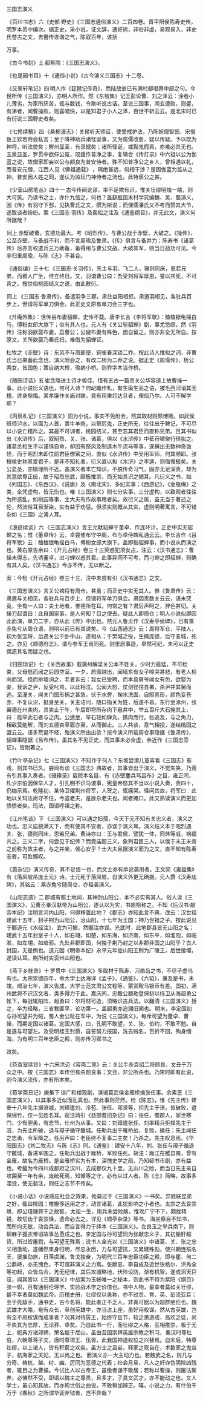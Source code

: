 三国志演义

  

  

 《百川书志》六《史部·野史》《三国志通俗演义》二百四卷。晋平阳侯陈寿史传，明罗本贯中编次。据正史，采小说，证文辞，通好尚，非俗非虚，易观易入，非史氏苍古之文，去瞽传诙谐之气，陈叙百年，该括

万事。

 《古今书刻》上 都察院：《三国志演义》。

 《也是园书目》十《通俗小说》《古今演义三国志》十二卷。

 《交翠轩笔记》四 明人作《琵琶记传奇》，而陆放翁已有满村都唱蔡中郎之句。今世所传《三国演义》，亦明人所作。然《东坡集》记王彭论曹、刘之泽云：涂巷小儿薄劣，为家所厌苦，辄与数钱，令聚听说古话。至说三国事，闻玄德败，则蹙，有涕者，闻曹操败，则喜唱快，以是知君子小人之泽，百世不斩云云。是北宋时已有衍说三国野史者矣。

 《七修续稿》四 《桑榆漫志》：关侯听天师召，使受戒护法，乃陈妖僧智觊，宋佞臣王钦若附会私言；至于降神助兵诸怪诞事，又为腐儒收册，疑以传疑。予以既为神将，听法使矣；解州显圣，有录据矣；诸所怪诞，或黠鬼假焉，亦难必其无也。玉泉显圣，罗贯中欲伸公冤，既援作普净之事，复辏合《传灯录》中六祖以公为伽蓝之说，故僧家即妄以公与颜良为普安侍者。殊不知普净公之乡人，曾相遇以礼，而普安元僧，江西人 见《佛祖通载》 ，隔绝甚远，何相干涉？是因伽蓝为监从之神，普安因人姓之同，遂认为监坛门神侍者之流也。此特亵公之甚。

 《少室山房笔丛》四十一 古今传闻讹谬，率不足欺有识，惟关壮缪明烛一端，则大可笑。乃读书之士，亦什九信之，何也？盖繇胜国末村学究编魏、吴、蜀演义，因《传》有羽守下邳，见执曹氏之文，撰为斯说；而俚儒潘氏又不考而赞其大节，遂致谈者纷纷。案《三国志·羽传》及裴松之注及《通鉴纲目》，并无此文，演义何所据哉？

 同上 赤壁破曹，玄德功最大。考《昭烈传》，与曹公战于赤壁，大破之。《操传》，公至赤壁，与备战不利，而不言周瑜及鲁肃。《传》俱言与备并力；陈寿书《诸葛传》后亦言权遣兵三万助备，备得用与曹公交战，大破其军，则当日战功可见。今率归重周瑜，与陈《志》不甚合。

 《通俗编》三十七 《三国志·关羽传》，先主与羽、飞二人，寝则同床，恩若兄弟，而稠人广坐，侍立终日。又，羽谓曹公曰：吾受刘将军厚恩，誓以共死，不可背之。按世俗桃园结义之说，由此敷衍。

 同上 《三国志·鲁肃传》，备遣羽争三郡，肃住益阳相拒。肃邀羽相见，各驻兵百步上，但请将军单刀俱会。此正史文原有单刀会三字也。

《升庵外集》：世传吕布妻貂蝉，史传不载。唐李长吉《李将军歌》：榼榼银龟摇白马，傅粉女郎大旗下；似有其人也。元人有《关公斩貂蝉》剧，事尤悠缪。然《羽传》注称羽欲娶布妻，启曹公；公疑布妻有殊色，因自留之，则亦非全无所自。按原文，关所欲娶乃秦氏妇，难借为貂蝉证。

杜牧之《赤壁》诗：东风不与周郎便，铜雀春深锁二乔。按此诗人推拟之词，非曹氏当日果蓄此念也，演义附会之，有改二桥为二乔之说。据正史《周瑜传》，桥公两女，皆国色；策自纳大桥，瑜纳小桥。则乔字本当作桥。

 《随园诗话》五 崔念陵进士诗才极佳，惜有五古一篇责关公华容道上放曹操一事。此小说衍义语也，何可入诗？何屺瞻作札，有生瑜生亮之语，被毛西河诮其无稽，终身惭悔。某孝廉作关庙对联，竟有用秉灯达旦者，俚俗乃尔。人可不解学耶？

 《丙辰札记》《三国演义》固为小说，事实不免附会，然其取材则颇博赡。如武侯班师泸水，以面为人首，裹牛羊肉，以祭厉鬼，正史所无，往往出于稗记，不可尽以小说亡稽斥之。其最不可训者，桃园结义，甚至忘其君臣而直称兄弟。且其书似出《水浒传》后，叙昭烈、关、张、诸葛，俱以《水浒传》中萑苻啸聚行径拟之。诸葛丞相生平以谨慎自命，却因有祭风及制造木牛流马等事，遂撰出无数神奇诡怪，而于昭烈未即位前君臣僚宷之间，直似《水浒传》中吴用军师，何其陋耶。张桓侯史称其爱君子，是非不知礼者，衍义直以拟《水浒》之李逵，则侮慢极矣。关公显圣，亦情理所不近。盖演义者本亡知识，不脱传奇习气，固亦无足深责，却为其意欲尊正统，故于昭烈忠武，颇极推崇，而无如其识之陋耳。凡衍义之书，如《列国志》、《东西汉》、《说唐》及《南北宋》，多纪实事；《西游记》，《金瓶梅》之类，全凭虚构，皆无伤也。唯《三国演义》则七分实事，三分虚构，以致观者往往为所惑乱。如桃园等事，士大夫有作故事用者矣。故衍义之属，虽无当于著述之伦，然流俗耳目渐染，实有益于劝惩。但须实则概从其实，虚则明著寓言，不可错杂如《三国》之淆人耳。

 《浪迹续谈》六 《三国志演义》言王允献貂蝉于董卓，作连环计。正史中实无貂蝉之名；惟《董卓传》云，卓尝使布守中阁，布与卓侍婢私通云云。李长吉作《吕将军歌》云：榼榼银龟摇白马，傅粉女郎大旗下。盖即指貂蝉事，而小说从而演之也。黄右原告余曰：《开元占经》卷三十三荧惑犯须女占，注云：《汉书通志》：曹操未得志，先诱董卓，进刁蝉以惑其君。此事异同不可考，而刁蝉之即貂蝉，则确有其人矣。《汉书通志》今亦不传，无以断之。

案：今检《开元占经》卷三十三，注中未尝有引《汉书通志》之文。

《三国志演义》言关公裨将有周仓，甚勇；而正史中实无其人。惟《鲁肃传》云：肃邀与关相见，各驻兵马百步上，但诸将军单刀俱会。肃因责数关云云，语未究竟，坐有一人曰：夫土地者，惟德所在耳，何常之有？肃厉声呵之，辞色甚切。关操刀起谓曰：此自国家事，是人何知？目之使去。疑此人即周仓；明人小说似即因此而演，单刀二字，亦从此《传》中出也。然元人鲁贞作《汉寿亭侯碑》，已有乘赤兔兮从周仓语，则明以前已有其说矣。今《山西通志》云：周将军仓，平陆人，初为张宝将，后遇关公于卧牛山，遂相从；于樊城之役，生擒庞德，后守麦城，死之。亦见《顺德府志》，谓与参军王甫同死。则里居事迹，卓然可纪，未可以正史偶遗其名而疑之也。

 《归田琐记》七 《关西故事》载蒲州解梁关公本不姓关，少时力最猛，不可检束，父母怒而闭之后园空室。一夕，启窗越出，闻墙东有女子啼哭甚悲，有老人相向而哭。怪而排墙询之，老者诉云：我女已受聘，而本县舅爷闻女有色，欲娶为妾，我诉之尹，反受叱骂，以此相泣。公闻大怒，仗剑径往县署，杀尹并其舅而逃。至潼关，闻关门图形捕之甚急，伏于水旁，掬水洗面，自照其形，颜色变苍赤，不复认识，挺身至关，关主诘问，随口指关为姓，后遂不易。东行至涿州，张翼德在州卖肉，其卖止于午，午后即将所存肉下悬井中，举五百斤大石掩其上，曰：能举此石者与之肉。公适至，举石轻如弹丸，携肉而行。张追及，与之角力，相敌莫能解，而刘玄德卖草履亦至，从而御止。三人共谈，意气相投，遂结桃园之盟云云。语多荒诞不经，殆演义所由出欤？按今演义所载周仓事隐据《鲁肃传》，貂蝉事隐据《吕布传》，虽其名不见正史，而其事未必全虚，余近作《三国志旁证》，皆附著之。

 《竹叶亭杂记》七《三国演义》不知作于何人？东坡尝谓儿童喜看《三国志》影戏，则其书已久。尝闻有谈《三国志》典故者，其事皆出于演义，不觉失笑，乃竟有引其事入奏者。《辍耕录》载院本名目，有《赤壁鏖兵骂吕布》之目，雍正间，札少宗伯因保举人才，引孔明不识马谡事，宪皇帝怒其不当以小说入奏，责四十，仍枷示焉。乾隆初，某侍卫擢荆州将军，人贺之，辄痛哭。怪问其故，将军曰：此地以关玛法尚守不住，今遣老夫，是欲杀老夫也。闻者掩口。此又熟读演义而更加愦愦者矣。玛法，国语呼祖之称。

 《江州笔谈》下 《三国演义》可以通之妇孺，今天下无不知有关忠义者，演义之功也。忠义庙貌满天下，而有使其不安者，亦误于演义耳。演义结义本于昭烈遇关、张，寝则同床，恩若兄弟。费诗亦曰：王与君侯，譬犹一体，同休等戚，祸福共之。三义二字，何尝见于纪传？而竟庙题三义，象列君臣三人，以侯于未王未帝之前称为故主者，与之并坐，侯心安乎？士大夫且据演义而为之文，直不知有陈寿志者，可胜慨叹。

 《蕙杂记》演义传奇，其不足信一也，而文士亦有承讹袭用者。王文简《雍益集》有《落凤坡吊庞士元》诗。士元死于落凤坡，自演义外更无确据。元人撰《汉寿庙碑》，其铭云：乘赤兔兮随周仓，亦祖袭演义。

 《山阳志遗》二 郡城有都土地祠，其神封山阳公，本不必实有其人。俗人读《三国演义》，见曹丕奉汉献帝为山阳公，遂认以为实，书庙榜称之。不知《后汉书·献帝本纪》注明言河内山阳，何得移置此地？《郡志》亦知此言不典，改云：汉世祖建武十五年，封子荆为山阳公，治山阳，十七年为王国；神乃世祖之子。按此说见于郦道元《水经注》，宜为可据，然郦注亦误。光武时，此地郡县皆无山阳之名；建武十五年封皇子十人，如右翊，如楚，如东海，如济南，如东平，如淮阳，如临淮，如左翊，如琅邪。九处非郡即国，何独子荆乃封之以非郡非国之山阳乎？古人封国，无是例也。道元因《明帝本纪》永平元年徙山阳王荆为广陵王，后世接壤，遂误认耳。荆所封实衮州山阳也。

 《燕下乡脞录》十 罗贯中《三国演义》多取材于陈寿、习凿齿之书，不尽子虚乌有也。太宗崇德四年，命大学士达海译《孟子》，《通鉴》，《六韬》，兼及是书，未竣。顺治七年，演义告成，大学士范文肃公文程等，蒙赏鞍马银币有差。国初，满州武将不识汉文者，类多得力于此。嘉庆间，忠毅公额勒登保初以侍卫从海超勇公帐下，每战辄陷阵，超勇曰：尔将材可造，须略识古兵法。以翻清《三国演义》授之，卒为经略，三省教匪平，论功第一。盖超勇亦追溯旧闻也。 明末，李定国初与孙可望并为贼，蜀人金公趾在军中，为说《三国演义》，每斥可望为董卓、曹操，而期定国以诸葛。定国大感，曰，孔明不敢望，关、张、伯约，不敢不勉。自是遂与可望左。及受明桂王封爵，自誓努力报国，洗去贼名，百折不回，殉身缅海，为有明三百年忠臣之殿，则亦传习郢书之

效矣。 

 《茶香室续钞》十六宋洪迈《容斋二笔》云：关公手杀袁绍二将颜良、文丑于万众之中。按《三国志》本传但有杀颜良事；文丑，非公所杀也。乃宋时即有此说，则今演义流传，亦有所本矣。

 《荀学斋日记》庚集下 诣广和楼观剧，演诸葛武侯金雁桥擒张任事。余素恶《三国志演义》，以其事多近似而乱真也。然此事则茫然。检《陈志》，惟《先主传》建安十八年先主据涪城，刘璋遣刘、冷苞、张任、邓贤等，拒先主于涪，皆破败，退保绵竹，仅一见姓名耳。裴注两引《益部耆旧杂记》曰：张任，蜀郡人，家世寒门，少有胆勇，有志节，仕州为从事。又曰：刘璋遣张任、刘率精兵拒捍先主于涪，为先主所破，退与璋子循守雒城。任勒兵出于雁桥战，复败，擒任；先主闻任之忠勇，令军降之。任厉声曰：老臣终不复事二主矣！乃杀之。先主叹息焉。《华阳国志》《刘二牧志》与陈《志》同。《通鉴》：建安十八年，刘、张任与璋子循退守雒城，备进军围之。任勒兵出战于雁桥，军败任死。胡注：雁江在雒县南，曾有金雁，故名为雁桥。是金雁桥实为有本，深愧史学之疏，乃知邨书市剧，亦有益也。考雒为今四川成都府之汉川，去成都仅九十里，无山川之险，而当日先主亲自攻围至一年有余，庞统死焉，知循等之守，必有以过人者。陈《志》简略，故事多湮没，使无裴注，则任之志节不传矣。

 《小说小话》小说感应社会之效果，殆莫过于《三国演义》一书矣。异姓联昆弟之好，辄曰桃园；帷幄侈运用之才，动言诸葛，此犹影响之小者也。太宗之去袁崇焕，即公瑾赚蒋干之故智。 太祖一生，用兵未尝败衂，惟攻广宁不下，颇挫精锐，故切齿于袁崇焕，遗命必去之。详见《啸亭杂录》等书。 海兰察目不知书，而所向无敌，动合兵法，而自言得力于绎本《三国演义》。左良玉之举兵南下，则柳麻子援衣带诏故事怂恿成之也。李定国与孙可望同为张献忠义子，其初脍肝越货，所过皆屠戮，与可望无殊焉；说书人金光以《三国演义》中诸葛、关、张之忠义相激动，遂幡然束身归明，尽忠永历，力与可望抗，又累建殊勋，使兴朝连殒名王，屡摧劲旅，日落虞渊，鲁戈独奋，为明代三百年忠臣功臣之殿，即与瞿、何二公鼎峙，亦无愧色，不可谓非演义之力焉。张献忠、李自成及近世张格尔、洪秀全等初起，众皆乌合，羌无纪律，其后攻城略地，伏险设防，渐有机智，遂成滔天巨寇，闻其皆以《三国演义》中战案为玉帐唯一之秘本，则此书不特为紫阳《纲目》张一帜，且有通俗伦理学、实验战术学之价值也。书中人物，最幸者莫如关壮缪，最不幸者莫如魏武帝。历稽史册，壮缪仅以勇称，亦不过贲、育、英、彭流亚耳；至于死敌手，通书史，古今名将，能此者正不乏人，非真可据以为超群绝伦也。魏武雄才大略，奄有众长，草创英雄中，亦当占上座，虽好用权谋，然从古英雄，岂有全不用权谋而成事者？况其对待孱王，始终守臣节，较之萧道成、高欢之徒，尚不失其为忠厚，无论莽、卓矣。乃自此书一行，而壮缪之人格，互相推崇，极于无上，祀典方诸郊禘，荣名媲于尼山，虽由吾国崇拜英雄宗教之积习， 秦汉时尊杜伯，六朝尊蒋子文，唐时尊项王、伍胥，此我国神道权位之兴替焉。自宋后，特尊壮缪，以上诸人，皆有积薪之欢矣。虽方士之吕岩，释家之观自在，术数家之鬼谷子，航海家之天妃，无以尚之也。 而演义亦一大主动力也。若魏武之名，则几与穷奇、梼杌、桀、纣、幽、厉同为恶德之代表；社会月旦，凡人之奸诈伪阴险凶残者，辄目之为曹操。今试比人以古帝王，虽傲者谦不敢居；若称以曹操，则屠沽厮养，必怫然不受，即语以魏主之尊贵，且多才，子具文武才，亦不能动之也。文人学士，虽心知其故，而亦徇世俗之曲说，不敢稍加辨正。嘻，小说之力，有什伯千万于《春秋》之所谓华衮斧钺者，岂不异哉？